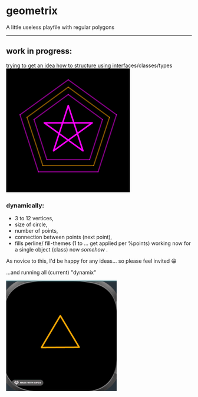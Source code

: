 # geometrix
A little useless playfile with regular polygons
___
## work in progress:
trying to get an idea how to structure using interfaces/classes/types   
![2022-04-20 12 36 21](polygon-widget.png)   





### dynamically:
* 3 to 12 vertices,
* size of circle,
* number of points,
* connection between points (next point),
* fills perline/ fill-themes (1 to ... get applied per %points)
working now for a single object (class) now *somehow* .

As novice to this, I'd be happy for any ideas... so please feel invited 😁

...and running all (current) "dynamix"

![dynamix](dynamix.gif)


